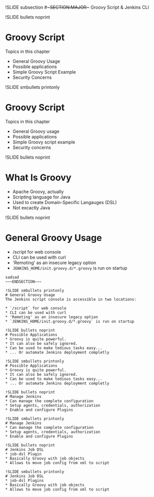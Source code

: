 !SLIDE subsection
#~~~SECTION:MAJOR~~~ Groovy Script & Jenkins CLI

!SLIDE bullets noprint
# Groovy Script
Topics in this chapter

* General Groovy Usage
* Possible applications
* Simple Groovy Script Example
* Security Concerns

!SLIDE smbullets printonly
# Groovy Script
Topics in this chapter

* General Groovy usage
* Possible applications
* Simple Groovy script example
* Security concerns

!SLIDE bullets noprint
# What Is Groovy
* Apache Groovy, actually
* Scripting language for Java
* Used to create Domain-Specific Langauges (DSL)
* Not excactly Java

!SLIDE bullets noprint
# General Groovy Usage
* /script for web console
* CLI can be used with curl
* 'Remoting' as an insecure legacy option
* `JENKINS_HOME/init.groovy.d/*.groovy` is run on startup

~~~SECTION:notes~~~
sadsad
~~~ENDSECTION~~~

!SLIDE smbullets printonly
# General Groovy Usage
The Jenkins script console is accessible in two locations:

* `/script` for web console
* CLI can be used with curl
* 'Remoting' as an insecure legacy option
* `JENKINS_HOME/init.groovy.d/*.groovy` is run on startup

!SLIDE bullets noprint
# Possible Applications
* Groovy is quite powerful.
* It can also be safely ignored.
* Can be used to make tedious tasks easy...
* ... Or automate Jenkins deployment completly

!SLIDE smbullets printonly
# Possible Applications
* Groovy is quite powerful.
* It can also be safely ignored.
* Can be used to make tedious tasks easy...
* ... Or automate Jenkins deployment completly

!SLIDE bullets noprint
# Manage Jenkins
* Can manage the complete configuration
* Setup agents, credentials, authorization
* Enable and configure Plugins

!SLIDE smbullets printonly
# Manage Jenkins
* Can manage the complete configuration
* Setup agents, credentials, authorization
* Enable and configure Plugins

!SLIDE bullets noprint
# Jenkins Job DSL
* job-dsl Plugin
* Basically Groovy with job objects
* Allows to move job config from xml to script

!SLIDE smbullets printonly
# Jenkins Job DSL
* job-dsl Plugins
* Basically Groovy with job objects
* Allows to move job config from xml to script
